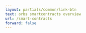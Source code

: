 ```yaml
---
layout: partials/common/link-btn
text: orbs smartcontracts overview
url: /smart-contracts
forward: false
---
```

